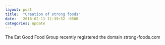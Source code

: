 ```yaml
---
layout: post
title:  "Creation of strong foods"
date:   2016-02-11 11:39:52 -0500
categories: update
---
```

The Eat Good Food Group recently registered the domain strong-foods.com